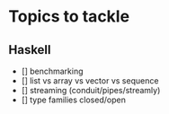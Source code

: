 # Topics to tackle

## Haskell

- [] benchmarking
- [] list vs array vs vector vs sequence
- [] streaming (conduit/pipes/streamly)
- [] type families closed/open
